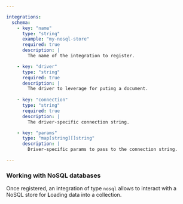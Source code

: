 ```yaml
---

integrations:
  schema:
    - key: "name"
      type: "string"
      example: "my-nosql-store"
      required: true
      description: |
        The name of the integration to register.

    - key: "driver"
      type: "string"
      required: true
      description: |
        The driver to leverage for puting a document.
    
    - key: "connection"
      type: "string"
      required: true
      description: |
        The driver-specific connection string.

    - key: "params"
      type: "map[string][]string"
      description: |
        Driver-specific params to pass to the connection string.

---
```


### Working with NoSQL databases

Once registered, an integration of type `nosql` allows to interact with a NoSQL
store for **L**oading data into a collection.
